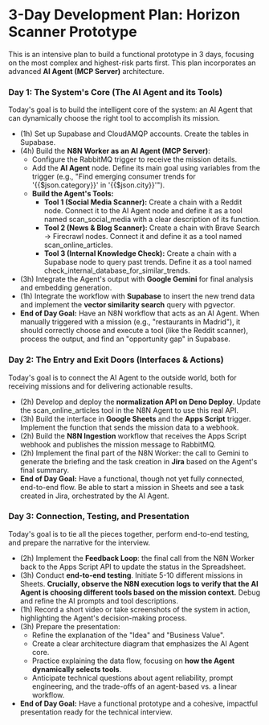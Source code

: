 # **3-Day Development Plan: Horizon Scanner Prototype**

This is an intensive plan to build a functional prototype in 3 days, focusing on the most complex and highest-risk parts first. This plan incorporates an advanced **AI Agent (MCP Server)** architecture.

### **Day 1: The System's Core (The AI Agent and its Tools)**

Today's goal is to build the intelligent core of the system: an AI Agent that can dynamically choose the right tool to accomplish its mission.

* (1h) Set up Supabase and CloudAMQP accounts. Create the tables in Supabase.  
* (4h) Build the **N8N Worker as an AI Agent (MCP Server)**:  
  * Configure the RabbitMQ trigger to receive the mission details.  
  * Add the **AI Agent** node. Define its main goal using variables from the trigger (e.g., "Find emerging consumer trends for '{{$json.category}}' in '{{$json.city}}'").  
  * **Build the Agent's Tools:**  
    * **Tool 1 (Social Media Scanner):** Create a chain with a Reddit node. Connect it to the AI Agent node and define it as a tool named scan\_social\_media with a clear description of its function.  
    * **Tool 2 (News & Blog Scanner):** Create a chain with Brave Search \-\> Firecrawl nodes. Connect it and define it as a tool named scan\_online\_articles.  
    * **Tool 3 (Internal Knowledge Check):** Create a chain with a Supabase node to query past trends. Define it as a tool named check\_internal\_database\_for\_similar\_trends.  
* (3h) Integrate the Agent's output with **Google Gemini** for final analysis and embedding generation.  
* (1h) Integrate the workflow with **Supabase** to insert the new trend data and implement the **vector similarity search** query with pgvector.  
* **End of Day Goal:** Have an N8N workflow that acts as an AI Agent. When manually triggered with a mission (e.g., "restaurants in Madrid"), it should correctly choose and execute a tool (like the Reddit scanner), process the output, and find an "opportunity gap" in Supabase.

### **Day 2: The Entry and Exit Doors (Interfaces & Actions)**

Today's goal is to connect the AI Agent to the outside world, both for receiving missions and for delivering actionable results.

* (2h) Develop and deploy the **normalization API on Deno Deploy**. Update the scan\_online\_articles tool in the N8N Agent to use this real API.  
* (3h) Build the interface in **Google Sheets** and the **Apps Script** trigger. Implement the function that sends the mission data to a webhook.  
* (2h) Build the **N8N Ingestion** workflow that receives the Apps Script webhook and publishes the mission message to RabbitMQ.  
* (2h) Implement the final part of the N8N Worker: the call to Gemini to generate the briefing and the task creation in **Jira** based on the Agent's final summary.  
* **End of Day Goal:** Have a functional, though not yet fully connected, end-to-end flow. Be able to start a mission in Sheets and see a task created in Jira, orchestrated by the AI Agent.

### **Day 3: Connection, Testing, and Presentation**

Today's goal is to tie all the pieces together, perform end-to-end testing, and prepare the narrative for the interview.

* (2h) Implement the **Feedback Loop**: the final call from the N8N Worker back to the Apps Script API to update the status in the Spreadsheet.  
* (3h) Conduct **end-to-end testing**. Initiate 5-10 different missions in Sheets. **Crucially, observe the N8N execution logs to verify that the AI Agent is choosing different tools based on the mission context.** Debug and refine the AI prompts and tool descriptions.  
* (1h) Record a short video or take screenshots of the system in action, highlighting the Agent's decision-making process.  
* (3h) Prepare the presentation:  
  * Refine the explanation of the "Idea" and "Business Value".  
  * Create a clear architecture diagram that emphasizes the AI Agent core.  
  * Practice explaining the data flow, focusing on **how the Agent dynamically selects tools**.  
  * Anticipate technical questions about agent reliability, prompt engineering, and the trade-offs of an agent-based vs. a linear workflow.  
* **End of Day Goal:** Have a functional prototype and a cohesive, impactful presentation ready for the technical interview.